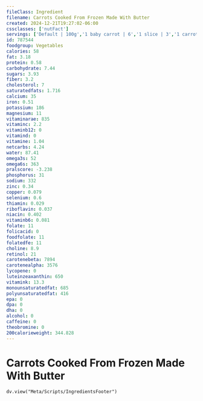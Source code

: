```yaml
---
fileClass: Ingredient
filename: Carrots Cooked From Frozen Made With Butter
created: 2024-12-21T19:27:02-06:00
cssclasses: ['nutFact']
servings: ['Default | 100g','1 baby carrot | 6','1 slice | 3','1 carrot ball | 4','1 cup, nfs | 151','1 cup, baby carrots | 154','1 cup, sliced | 151','1 cup, mashed | 233','1 cup, carrot balls | 167']
id: 787544
foodgroup: Vegetables
calories: 58
fat: 3.18
protein: 0.58
carbohydrate: 7.44
sugars: 3.93
fiber: 3.2
cholesterol: 7
saturatedfats: 1.716
calcium: 35
iron: 0.51
potassium: 186
magnesium: 11
vitaminarae: 835
vitaminc: 2.2
vitaminb12: 0
vitamind: 0
vitamine: 1.04
netcarbs: 4.24
water: 87.41
omega3s: 52
omega6s: 363
pralscore: -3.238
phosphorus: 31
sodium: 332
zinc: 0.34
copper: 0.079
selenium: 0.6
thiamin: 0.029
riboflavin: 0.037
niacin: 0.402
vitaminb6: 0.081
folate: 11
folicacid: 0
foodfolate: 11
folatedfe: 11
choline: 8.9
retinol: 21
carotenebeta: 7894
carotenealpha: 3576
lycopene: 0
luteinzeaxanthin: 650
vitamink: 13.3
monounsaturatedfat: 685
polyunsaturatedfat: 416
epa: 0
dpa: 0
dha: 0
alcohol: 0
caffeine: 0
theobromine: 0
200calorieweight: 344.828
---
```


# Carrots Cooked From Frozen Made With Butter

```dataviewjs
dv.view("Meta/Scripts/IngredientsFooter")
```